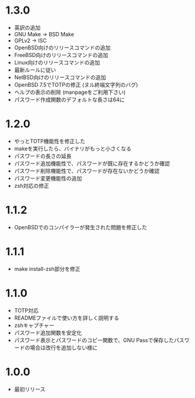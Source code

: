 # 1.3.0
* 英訳の追加
* GNU Make → BSD Make
* GPLv2 → ISC
* OpenBSD向けのリリースコマンドの追加
* FreeBSD向けのリリースコマンドの追加
* Linux向けのリリースコマンドの追加
* 最新ルールに従い
* NetBSD向けのリリースコマンドの追加
* OpenBSD 7.5でTOTPの修正 (ヌル終端文字列のバグ)
* ヘルプの表示の削除 (manpageをご利用下さい)
* パスワード作成関数のデフォルトな長さは64に

# 1.2.0
* やっとTOTP機能性を修正した
* makeを実行したら、バイナリがもっと小さくなる
* パスワードの長さの延長
* パスワード追加機能性で、パスワードが既に存在するかどうか確認
* パスワード削除機能性で、パスワードが存在ないかどうか確認
* パスワード変更機能性の追加
* zsh対応の修正

# 1.1.2
* OpenBSDでのコンパイラーが発生された問題を修正した

# 1.1.1
* make install-zsh部分を修正

# 1.1.0
* TOTP対応
* READMEファイルで使い方を詳しく説明する
* zshキャプチャー
* パスワード追加関数を安定化
* パスワード表示とパスワードのコピー関数で、GNU Passで保存したパスワードの場合は改行を追加しない様に

# 1.0.0
* 最初リリース
